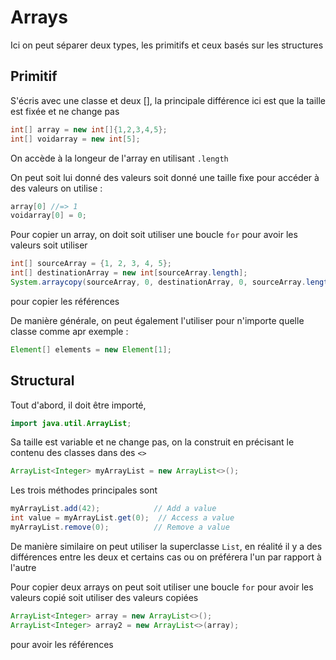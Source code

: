 # Arrays

Ici on peut séparer deux types, les primitifs et ceux basés sur les structures

## Primitif

S'écris avec une classe et deux [], la principale différence ici est que la taille est fixée et ne change pas
```java
int[] array = new int[]{1,2,3,4,5};
int[] voidarray = new int[5];
```

On accède à la longeur de l'array en utilisant `.length`

On peut soit lui donné des valeurs soit donné une taille fixe pour accéder à des valeurs on utilise :
```java
array[0] //=> 1
voidarray[0] = 0;
```

Pour copier un array, on doit soit utiliser une boucle `for` pour avoir les valeurs soit utiliser
```java
int[] sourceArray = {1, 2, 3, 4, 5};
int[] destinationArray = new int[sourceArray.length];
System.arraycopy(sourceArray, 0, destinationArray, 0, sourceArray.length);
```
pour copier les références

De manière générale, on peut également l'utiliser pour n'importe quelle classe comme apr exemple : 
 ```java
 Element[] elements = new Element[1];
 ```

## Structural

Tout d'abord, il doit être importé, 
```java
import java.util.ArrayList;
```

Sa taille est variable et ne change pas, on la construit en précisant le contenu des classes dans des `<>`
```java
ArrayList<Integer> myArrayList = new ArrayList<>();
```
Les trois méthodes principales sont 
```java
myArrayList.add(42);            // Add a value
int value = myArrayList.get(0);  // Access a value
myArrayList.remove(0);          // Remove a value
```
De manière similaire on peut utiliser la superclasse `List`, en réalité il y a des différences entre les deux et certains cas ou on préférera l'un par rapport à l'autre

Pour copier deux arrays on peut soit utiliser une boucle `for` pour avoir les valeurs copié soit utiliser des valeurs copiées
```java
ArrayList<Integer> array = new ArrayList<>();
ArrayList<Integer> array2 = new ArrayList<>(array);
```
 pour avoir les références 